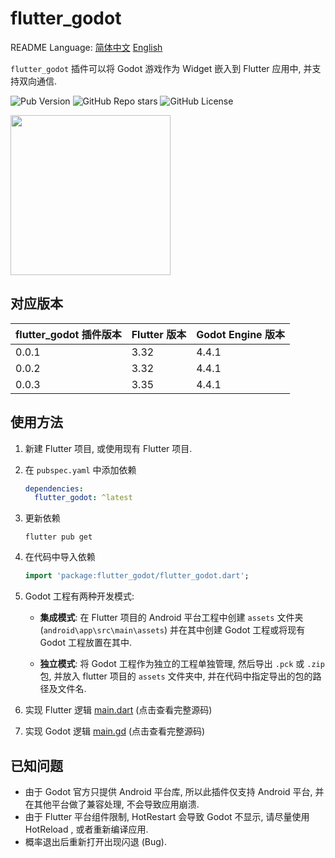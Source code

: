 # flutter_godot

README Language: [简体中文](https://github.com/wyq0918dev/flutter_godot/blob/master/README.md) [English](https://github.com/wyq0918dev/flutter_godot/blob/master/README.en.md)

`flutter_godot` 插件可以将 Godot 游戏作为 Widget 嵌入到 Flutter 应用中, 并支持双向通信.

![Pub Version](https://img.shields.io/pub/v/flutter_godot?style=flat-square&logo=dart&logoColor=white&label=Pub%20Version&color=blue)
![GitHub Repo stars](https://img.shields.io/github/stars/wyq0918dev/flutter_godot?style=flat-square&logo=github&logoColor=white&label=GitHub%20Stars&color=blue)
![GitHub License](https://img.shields.io/github/license/wyq0918dev/flutter_godot?style=flat-square&logo=github&logoColor=white&label=GitHub%20License)

<img src="https://raw.githubusercontent.com/wyq0918dev/flutter_godot/master/screenshot.png" width="256">

## 对应版本

flutter_godot 插件版本 | Flutter 版本 | Godot Engine 版本
---- | ---- | ----
0.0.1 | 3.32 | 4.4.1
0.0.2 | 3.32 | 4.4.1
0.0.3 | 3.35 | 4.4.1

## 使用方法

1. 新建 Flutter 项目, 或使用现有 Flutter 项目.

2. 在 `pubspec.yaml` 中添加依赖

    ```yaml
    dependencies:
      flutter_godot: ^latest
    ```

3. 更新依赖

    ```shell
    flutter pub get
    ```

4. 在代码中导入依赖

    ```dart
    import 'package:flutter_godot/flutter_godot.dart';
    ```

5. Godot 工程有两种开发模式:

    - **集成模式**: 在 Flutter 项目的 Android 平台工程中创建 `assets` 文件夹 (`android\app\src\main\assets`) 并在其中创建 Godot 工程或将现有 Godot 工程放置在其中.

    - **独立模式**: 将 Godot 工程作为独立的工程单独管理, 然后导出 `.pck` 或 `.zip` 包, 并放入 flutter 项目的 `assets` 文件夹中, 并在代码中指定导出的包的路径及文件名.

6. 实现 Flutter 逻辑 [main.dart](https://github.com/wyq0918dev/flutter_godot/blob/master/example/lib/main.dart) (点击查看完整源码)

7. 实现 Godot 逻辑 [main.gd](https://github.com/wyq0918dev/flutter_godot/blob/master/example/android/app/src/main/assets/main.gd) (点击查看完整源码)

## 已知问题

- 由于 Godot 官方只提供 Android 平台库, 所以此插件仅支持 Android 平台, 并在其他平台做了兼容处理, 不会导致应用崩溃.
- 由于 Flutter 平台组件限制, HotRestart 会导致 Godot 不显示, 请尽量使用 HotReload , 或者重新编译应用.
- 概率退出后重新打开出现闪退 (Bug).
